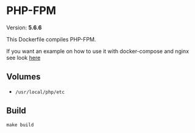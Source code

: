 # PHP-FPM
Version: **5.6.6**

This Dockerfile compiles PHP-FPM.

If you want an example on how to use it with docker-compose and nginx see look [here](https://github.com/fntlnz/dockerfiles/tree/master/docker-compose-examples/nginx-fpm)

## Volumes
- `/usr/local/php/etc`

## Build

`make build`

